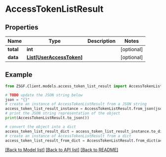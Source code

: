 # AccessTokenListResult


## Properties

Name | Type | Description | Notes
------------ | ------------- | ------------- | -------------
**total** | **int** |  | [optional] 
**data** | [**List[UserAccessToken]**](UserAccessToken.md) |  | [optional] 

## Example

```python
from ZSGF.Client.models.access_token_list_result import AccessTokenListResult

# TODO update the JSON string below
json = "{}"
# create an instance of AccessTokenListResult from a JSON string
access_token_list_result_instance = AccessTokenListResult.from_json(json)
# print the JSON string representation of the object
print(AccessTokenListResult.to_json())

# convert the object into a dict
access_token_list_result_dict = access_token_list_result_instance.to_dict()
# create an instance of AccessTokenListResult from a dict
access_token_list_result_from_dict = AccessTokenListResult.from_dict(access_token_list_result_dict)
```
[[Back to Model list]](../README.md#documentation-for-models) [[Back to API list]](../README.md#documentation-for-api-endpoints) [[Back to README]](../README.md)


